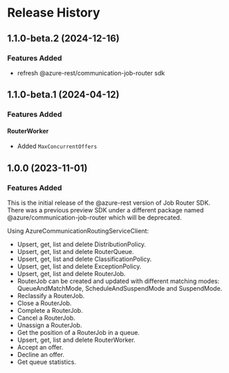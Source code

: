 # Release History

## 1.1.0-beta.2 (2024-12-16)

### Features Added

- refresh @azure-rest/communication-job-router sdk

## 1.1.0-beta.1 (2024-04-12)

### Features Added

#### RouterWorker

- Added `MaxConcurrentOffers`

## 1.0.0 (2023-11-01)

### Features Added

This is the initial release of the @azure-rest version of Job Router SDK.
There was a previous preview SDK under a different package named @azure/communication-job-router which will be deprecated.

Using AzureCommunicationRoutingServiceClient:

- Upsert, get, list and delete DistributionPolicy.
- Upsert, get, list and delete RouterQueue.
- Upsert, get, list and delete ClassificationPolicy.
- Upsert, get, list and delete ExceptionPolicy.
- Upsert, get, list and delete RouterJob.
- RouterJob can be created and updated with different matching modes: QueueAndMatchMode, ScheduleAndSuspendMode and SuspendMode.
- Reclassify a RouterJob.
- Close a RouterJob.
- Complete a RouterJob.
- Cancel a RouterJob.
- Unassign a RouterJob.
- Get the position of a RouterJob in a queue.
- Upsert, get, list and delete RouterWorker.
- Accept an offer.
- Decline an offer.
- Get queue statistics.
